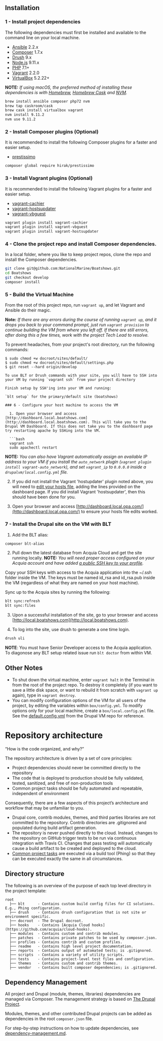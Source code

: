 ## Installation

### 1 - Install project dependencies

The following dependencies must first be installed and available to the command line on your local machine.

  * [Ansible](http://docs.ansible.com/intro_installation.html) 2.2.x
  * [Composer](https://getcomposer.org/doc/00-intro.md) 1.7.x
  * [Drush](http://www.drush.org/en/master) 9.x
  * [Node.js](https://nodejs.org/en/) 9.11.x
  * [PHP](http://php.net/manual/en/install.php) 7.1+
  * [Vagrant](https://www.vagrantup.com/downloads.html) 2.2.0
  * [VirtualBox](https://www.virtualbox.org/wiki/Downloads) 5.2.22+

**NOTE:** *If using macOS, the preferred method of installing these dependencies is with [Homebrew](http://brew.sh/), [Homebrew Cask](https://caskroom.github.io/) and [NVM](https://github.com/creationix/nvm).*

```bash
brew install ansible composer php72 nvm
brew tap caskroom/cask
brew cask install virtualbox vagrant
nvm install 9.11.2
nvm use 9.11.2
```

### 2 - Install Composer plugins (Optional)

It is recommended to install the following Composer plugins for a faster and easier setup.

  * [prestissimo](https://github.com/hirak/prestissimo)

```bash
composer global require hirak/prestissimo
```

### 3 - Install Vagrant plugins (Optional)

It is recommended to install the following Vagrant plugins for a faster and easier setup.

  * [vagrant-cachier](https://github.com/fgrehm/vagrant-cachier)
  * [vagrant-hostsupdater](https://github.com/cogitatio/vagrant-hostsupdater)
  * [vagrant-vbguest](https://github.com/dotless-de/vagrant-vbguest)

```bash
vagrant plugin install vagrant-cachier
vagrant plugin install vagrant-vbguest
vagrant plugin install vagrant-hostsupdater
```

### 4 - Clone the project repo and install Composer dependencies.

In a local folder, where you like to keep project repos, clone the repo and install the Composer dependencies.

```bash
git clone git@github.com:NationalMarine/Boatshows.git
cd Boatshows
git checkout develop
composer install
```

### 5 - Build the Virtual Machine

From the root of this project repo, run `vagrant up`, and let Vagrant and Ansible do their magic.

**Note:** *If there are any errors during the course of running `vagrant up`, and it drops you back to your command prompt, just run `vagrant provision` to continue building the VM from where you left off. If there are still errors, after doing this a few times, work with the project Tech Lead to resolve.*

To prevent headaches, from your project's root directory, run the following commands:
```
$ sudo chmod +w docroot/sites/default/
$ sudo chmod +w docroot/sites/default/settings.php
$ git reset --hard origin/develop

To use BLT or Drush commands with your site, you will have to SSH into your VM by running `vagrant ssh` from your project directory

Finish setup by SSH'ing into your VM and running:

`blt setup` for the primary/default site (boatshows)

### 6 - Configure your host machine to access the VM

  1. Open your browser and access [http://dashboard.local.boatshows.com](http://dashboard.local.boatshows.com). This will take you to the Drupal VM Dashboard. If this does not take you to the dashboard page try restarting apache by SSHing into the VM.

  ```bash
  vagrant ssh
  sudo apachectl restart
  ```

  **NOTE:** *You can also have Vagrant automatically assign an available IP address to your VM if you install the `auto_network` plugin (`vagrant plugin install vagrant-auto_network`), and set `vagrant_ip` to `0.0.0.0` inside a `drupalvm/local.config.yml` file.*

  2. If you did not install the Vagrant 'hostupdater' plugin noted above, you will need to [edit your hosts file](http://www.rackspace.com/knowledge_center/article/how-do-i-modify-my-hosts-file), adding the lines provided on the dashboard page. If you did install Vagrant 'hostsupdater', then this should have been done for you.

  3. Open your browser and access [http://dashboard.local.opa.com/](http://dashboard.local.opa.com/) to ensure your hosts file edits worked.

### 7 - Install the Drupal site on the VM with BLT

  1. Add the BLT alias:

  ```bash
  composer blt-alias
  ```

  2. Pull down the latest database from Acquia Cloud and get the site running locally. **NOTE:** *You will need proper access configured on your Acquia account and have added [a public SSH key to your profile](https://docs.acquia.com/cloud/ssh/enable/add-key).*

  Copy your SSH keys with access to the Acquia application into the ~/.ssh folder inside the VM.  The keys must be named id_rsa and id_rsa.pub inside the VM (regardless of what they are named on your host machine).

  Sync up to the Acquia sites by running the following:

  ```bash
  blt sync:refresh
  blt sync:files
  ```

  3. Upon a successful installation of the site, go to your browser and access [http://local.boatshows.com](http://local.boatshows.com).

  4. To log into the site, use drush to generate a one time login.

  ```bash
  drush uli
  ```

**NOTE**: You must have Senior Developer access to the Acquia application. To diagonose any BLT setup related issue run `blt doctor` from within VM.

## Other Notes

  * To shut down the virtual machine, enter `vagrant halt` in the Terminal in from the root of the project repo. To destroy it completely (if you want to save a little disk space, or want to rebuild it from scratch with `vagrant up` again), type in `vagrant destroy`.
  * You can modify configuration options of the VM for all users of the project, by editing the variables within `box/config.yml`. To modify options only for your local machine, create a `box/local.config.yml` file. See the [default.config.yml](https://github.com/geerlingguy/drupal-vm/blob/master/default.config.yml) from the Drupal VM repo for reference.

# Repository architecture

“How is the code organized, and why?”

The repository architecture is driven by a set of core principles:

* Project dependencies should never be committed directly to the repository
* The code that is deployed to production should be fully validated, tested, sanitized, and free of non-production tools
* Common project tasks should be fully automated and repeatable, independent of environment

Consequently, there are a few aspects of this project’s architecture and workflow that may be unfamiliar to you.

* Drupal core, contrib modules, themes, and third parties libraries are not committed to the repository. Contrib directories are .gitignored and populated during build artifact generation.
* The repository is never pushed directly to the cloud. Instead, changes to the repository on GitHub trigger tests to be run via continuous integration with Travis CI. Changes that pass testing will automatically cause a build artifact to be created and deployed to the cloud.
* [Common project tasks](project-tasks.md) are executed via a build tool (Phing) so that they can be executed exactly the same in all circumstances.

## Directory structure

The following is an overview of the purpose of each top level directory in the project template:

    root
      ├── blt      - Contains custom build config files for CI solutions. E.g., Phing configuration.
      ├── drush    - Contains drush configuration that is not site or environment specific.
      ├── docroot  - The Drupal docroot.
      ├── hooks    - Contains [Acquia Cloud hooks](https://github.com/acquia/cloud-hooks).
      ├── modules  - Contains custom and contrib modules.
      ├── patches  - Contains private patches to be used by composer.json.
      ├── profiles - Contains contrib and custom profiles.
      ├── readme   - Contains high level project documentation.
      ├── reports  - Contains output of automated tests; is .gitignored.
      ├── scripts  - Contains a variety of utility scripts.
      ├── tests    - Contains project-level test files and configuration.
      ├── themes   - Contains custom and contrib themes.
      ├── vendor   - Contains built composer dependencies; is .gitignored.

## Dependency Management

All project and Drupal (module, themes, libraries) dependencies are managed via Composer. The management strategy is based on [The Drupal Project](https://github.com/drupal-composer/drupal-project).

Modules, themes, and other contributed Drupal projects can be added as dependencies in the root `composer.json` file.

For step-by-step instructions on how to update dependencies, see [dependency-management.md](dependency-management.md).
